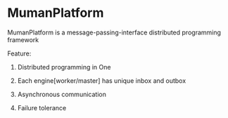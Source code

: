 MumanPlatform
=============

MumanPlatform is a message-passing-interface distributed programming framework



Feature:
 1. Distributed programming in One
 2. Each engine[worker/master] has unique inbox and outbox
 
 3. Asynchronous communication
 4. Failure tolerance









